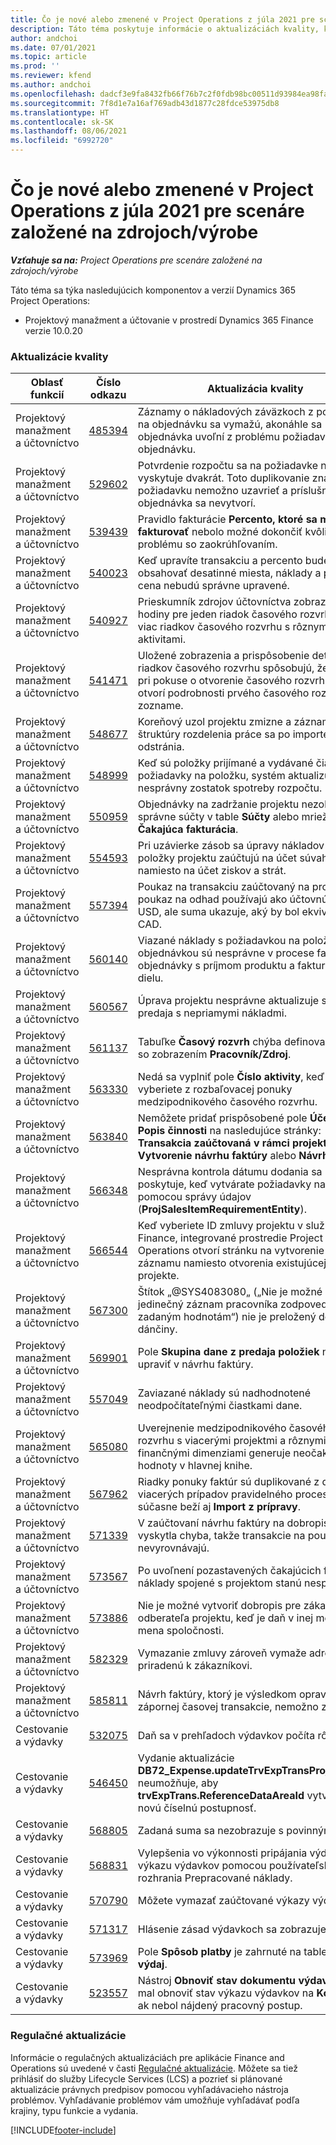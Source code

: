 ```yaml
---
title: Čo je nové alebo zmenené v Project Operations z júla 2021 pre scenáre založené na zdrojoch/výrobe
description: Táto téma poskytuje informácie o aktualizáciách kvality, ktoré sú k dispozícii vo vydaní nasadenia Project Operations pre scenáre založené na zdrojoch/výrobe z júla 2021.
author: andchoi
ms.date: 07/01/2021
ms.topic: article
ms.prod: ''
ms.reviewer: kfend
ms.author: andchoi
ms.openlocfilehash: dadcf3e9fa8432fb66f76b7c2f0fdb98bc00511d93984ea98fa30b4fc03fa426
ms.sourcegitcommit: 7f8d1e7a16af769adb43d1877c28fdce53975db8
ms.translationtype: HT
ms.contentlocale: sk-SK
ms.lasthandoff: 08/06/2021
ms.locfileid: "6992720"
---
```

# <a name="whats-new-or-changed-in-project-operations-july-2021-for-stockedproduction-based-scenarios"></a>Čo je nové alebo zmenené v Project Operations z júla 2021 pre scenáre založené na zdrojoch/výrobe

_**Vzťahuje sa na:** Project Operations pre scenáre založené na zdrojoch/výrobe_

Táto téma sa týka nasledujúcich komponentov a verzií Dynamics 365 Project Operations:

- Projektový manažment a účtovanie v prostredí Dynamics 365 Finance verzie 10.0.20
 
### <a name="quality-updates"></a>Aktualizácie kvality
                                                                                                                                                                                  
| Oblasť funkcií                      | Číslo odkazu| Aktualizácia kvality                                                                                                                                                                          |
|-----------------------------------|--------|---------------------------------------------------------------------------------------------------------------------------------------------------------------------------------|
| Projektový manažment a účtovníctvo | [485394](https://fix.lcs.dynamics.com/Issue/Details/?bugId=485394) | Záznamy o nákladových záväzkoch z požiadavky na objednávku sa vymažú, akonáhle sa objednávka uvoľní z problému požiadavky na objednávku.                                                                           |
| Projektový manažment a účtovníctvo | [529602](https://fix.lcs.dynamics.com/Issue/Details/?bugId=529602) | Potvrdenie rozpočtu sa na požiadavke na nákup vyskytuje dvakrát. Toto duplikovanie znamená, že požiadavku nemožno uzavrieť a príslušná objednávka sa nevytvorí.                                                                                                                        |
| Projektový manažment a účtovníctvo | [539439](https://fix.lcs.dynamics.com/Issue/Details/?bugId=539439) | Pravidlo fakturácie **Percento, ktoré sa má fakturovať** nebolo možné dokončiť kvôli problému so zaokrúhľovaním.                                                                              |
| Projektový manažment a účtovníctvo | [540023](https://fix.lcs.dynamics.com/Issue/Details/?bugId=540023) | Keď upravíte transakciu a percento bude obsahovať desatinné miesta, náklady a predajná cena nebudú správne upravené.                                      |
| Projektový manažment a účtovníctvo | [540927](https://fix.lcs.dynamics.com/Issue/Details/?bugId=540927) | Prieskumník zdrojov účtovníctva zobrazuje hodiny pre jeden riadok časového rozvrhu pre viac riadkov časového rozvrhu s rôznymi aktivitami.                                      |
| Projektový manažment a účtovníctvo | [541471](https://fix.lcs.dynamics.com/Issue/Details/?bugId=541471) | Uložené zobrazenia a prispôsobenie detailov riadkov časového rozvrhu spôsobujú, že systém pri pokuse o otvorenie časového rozvrhu vždy otvorí podrobnosti prvého časového rozvrhu v zozname.  |
| Projektový manažment a účtovníctvo | [548677](https://fix.lcs.dynamics.com/Issue/Details/?bugId=548677) | Koreňový uzol projektu zmizne a záznamy štruktúry rozdelenia práce sa po importe odstránia.                                                                                             |
| Projektový manažment a účtovníctvo | [548999](https://fix.lcs.dynamics.com/Issue/Details/?bugId=548999) | Keď sú položky prijímané a vydávané čiastočne z požiadavky na položku, systém aktualizuje nesprávny zostatok spotreby rozpočtu. |
| Projektový manažment a účtovníctvo | [550959](https://fix.lcs.dynamics.com/Issue/Details/?bugId=550959) | Objednávky na zadržanie projektu nezobrazujú správne súčty v table **Súčty** alebo mriežke **Čakajúca fakturácia**.                                                                  |
| Projektový manažment a účtovníctvo | [554593](https://fix.lcs.dynamics.com/Issue/Details/?bugId=554593) | Pri uzávierke zásob sa úpravy nákladov na položky projektu zaúčtujú na účet súvahy namiesto na účet ziskov a strát.                                                            |
| Projektový manažment a účtovníctvo | [557394](https://fix.lcs.dynamics.com/Issue/Details/?bugId=557394) | Poukaz na transakciu zaúčtovaný na projekt a poukaz na odhad používajú ako účtovnú menu USD, ale suma ukazuje, aký by bol ekvivalent CAD.              |
| Projektový manažment a účtovníctvo | [560140](https://fix.lcs.dynamics.com/Issue/Details/?bugId=560140) | Viazané náklady s požiadavkou na položku a objednávkou sú nesprávne v procese fakturácie objednávky s príjmom produktu a fakturáciou dielu.       |
| Projektový manažment a účtovníctvo | [560567](https://fix.lcs.dynamics.com/Issue/Details/?bugId=560567) | Úprava projektu nesprávne aktualizuje sumu predaja s nepriamymi nákladmi.                                                                                    |
| Projektový manažment a účtovníctvo | [561137](https://fix.lcs.dynamics.com/Issue/Details/?bugId=561137) | Tabuľke **Časový rozvrh** chýba definovaný vzťah so zobrazením **Pracovník/Zdroj**.                                                                                   |
| Projektový manažment a účtovníctvo | [563330](https://fix.lcs.dynamics.com/Issue/Details/?bugId=563330) | Nedá sa vyplniť pole **Číslo aktivity**, keď ho vyberiete z rozbaľovacej ponuky medzipodnikového časového rozvrhu.                                                                 |
| Projektový manažment a účtovníctvo | [563840](https://fix.lcs.dynamics.com/Issue/Details/?bugId=563840) | Nemôžete pridať prispôsobené pole **Účel** ani **Popis činnosti** na nasledujúce stránky: **Transakcia zaúčtovaná v rámci projektu**, **Vytvorenie návrhu faktúry** alebo **Návrh faktúry**.  |
| Projektový manažment a účtovníctvo | [566348](https://fix.lcs.dynamics.com/Issue/Details/?bugId=566348) | Nesprávna kontrola dátumu dodania sa poskytuje, keď vytvárate požiadavky na položku pomocou správy údajov (**ProjSalesItemRequirementEntity**).                                              |
| Projektový manažment a účtovníctvo | [566544](https://fix.lcs.dynamics.com/Issue/Details/?bugId=566544) | Keď vyberiete ID zmluvy projektu v službe Finance, integrované prostredie Project Operations otvorí stránku na vytvorenie nového záznamu namiesto otvorenia existujúcej zmluvy o projekte.                                                                                                                 |
| Projektový manažment a účtovníctvo | [567300](https://fix.lcs.dynamics.com/Issue/Details/?bugId=567300) |  Štítok „@SYS4083080„ („Nie je možné nájsť jedinečný záznam pracovníka zodpovedajúci zadaným hodnotám“) nie je preložený do dánčiny.                                |
| Projektový manažment a účtovníctvo | [569901](https://fix.lcs.dynamics.com/Issue/Details/?bugId=569901) | Pole **Skupina dane z predaja položiek** nemožno upraviť v návrhu faktúry.                                                                               |
| Projektový manažment a účtovníctvo | [557049](https://fix.lcs.dynamics.com/Issue/Details/?bugId=557049) | Zaviazané náklady sú nadhodnotené neodpočítateľnými čiastkami dane.                                                                                                    |
| Projektový manažment a účtovníctvo | [565080](https://fix.lcs.dynamics.com/Issue/Details/?bugId=565080) | Uverejnenie medzipodnikového časového rozvrhu s viacerými projektmi a rôznymi finančnými dimenziami generuje neočakávané hodnoty v hlavnej knihe.                             |
| Projektový manažment a účtovníctvo | [567962](https://fix.lcs.dynamics.com/Issue/Details/?bugId=567962) | Riadky ponuky faktúr sú duplikované z dôvodu viacerých prípadov pravidelného procesu, súčasne beží aj **Import z prípravy**.                                      |
| Projektový manažment a účtovníctvo | [571339](https://fix.lcs.dynamics.com/Issue/Details/?bugId=571339) | V zaúčtovaní návrhu faktúry na dobropis sa vyskytla chyba, takže transakcie na poukaze sa nevyrovnávajú.    |
| Projektový manažment a účtovníctvo | [573567](https://fix.lcs.dynamics.com/Issue/Details/?bugId=573567) | Po uvoľnení pozastavených čakajúcich faktúr sa náklady spojené s projektom stanú nesprávnymi.                                                                             |
| Projektový manažment a účtovníctvo | [573886](https://fix.lcs.dynamics.com/Issue/Details/?bugId=573886) | Nie je možné vytvoriť dobropis pre zákazku odberateľa projektu, keď je daň v inej mene ako mena spoločnosti.                                      |
| Projektový manažment a účtovníctvo | [582329](https://fix.lcs.dynamics.com/Issue/Details/?bugId=582329) | Vymazanie zmluvy zároveň vymaže adresu priradenú k zákazníkovi.                                                                                     |
| Projektový manažment a účtovníctvo | [585811](https://fix.lcs.dynamics.com/Issue/Details/?bugId=585811) | Návrh faktúry, ktorý je výsledkom opravy zápornej časovej transakcie, nemožno zaúčtovať.                                                                    |
| Cestovanie a výdavky                  | [532075](https://fix.lcs.dynamics.com/Issue/Details/?bugId=532075) | Daň sa v prehľadoch výdavkov počíta rôzne.                                                                                                                  |
| Cestovanie a výdavky                  | [546450](https://fix.lcs.dynamics.com/Issue/Details/?bugId=546450) | Vydanie aktualizácie **DB72_Expense.updateTrvExpTransProjTransId()** neumožňuje, aby **trvExpTrans.ReferenceDataAreaId** vytvorilo novú číselnú postupnosť.                    |
| Cestovanie a výdavky                  | [568805](https://fix.lcs.dynamics.com/Issue/Details/?bugId=568805) | Zadaná suma sa nezobrazuje s povinným poľom.                                                                                                             |
| Cestovanie a výdavky                  | [568831](https://fix.lcs.dynamics.com/Issue/Details/?bugId=568831) | Vylepšenia vo výkonnosti pripájania výdavkov k výkazu výdavkov pomocou používateľského rozhrania Prepracované náklady.                                                            |
| Cestovanie a výdavky                  | [570790](https://fix.lcs.dynamics.com/Issue/Details/?bugId=570790) | Môžete vymazať zaúčtované výkazy výdavkov.                                                                                           |
| Cestovanie a výdavky                  | [571317](https://fix.lcs.dynamics.com/Issue/Details/?bugId=571317) | Hlásenie zásad výdavkoch sa zobrazuje viackrát.                                                                                                       |
| Cestovanie a výdavky                  | [573969](https://fix.lcs.dynamics.com/Issue/Details/?bugId=573969) | Pole **Spôsob platby** je zahrnuté na table **Nový výdaj**.                                                                                                      |
| Cestovanie a výdavky                  | [523557](https://fix.lcs.dynamics.com/Issue/Details/?bugId=523557) | Nástroj **Obnoviť stav dokumentu výdavkov** by mal obnoviť stav výkazu výdavkov na **Koncept**, ak nebol nájdený pracovný postup. 

### <a name="regulatory-updates"></a>Regulačné aktualizácie
Informácie o regulačných aktualizáciách pre aplikácie Finance and Operations sú uvedené v časti [Regulačné aktualizácie](/dynamics365/finance/localizations/regulatory-updates). Môžete sa tiež prihlásiť do služby Lifecycle Services (LCS) a pozrieť si plánované aktualizácie právnych predpisov pomocou vyhľadávacieho nástroja problémov. Vyhľadávanie problémov vám umožňuje vyhľadávať podľa krajiny, typu funkcie a vydania.


[!INCLUDE[footer-include](../../includes/footer-banner.md)]
